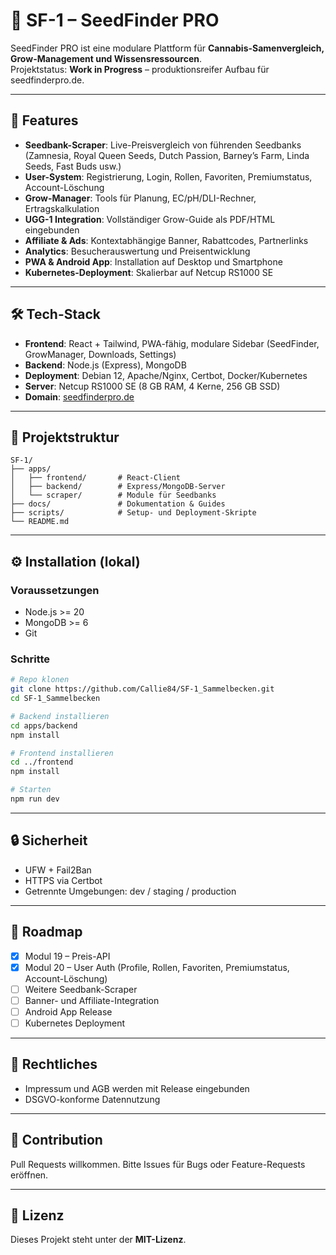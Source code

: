 # 🌱 SF-1 – SeedFinder PRO

SeedFinder PRO ist eine modulare Plattform für **Cannabis-Samenvergleich, Grow-Management und Wissensressourcen**.  
Projektstatus: **Work in Progress** – produktionsreifer Aufbau für seedfinderpro.de.

---

## 🚀 Features

- **Seedbank-Scraper**: Live-Preisvergleich von führenden Seedbanks (Zamnesia, Royal Queen Seeds, Dutch Passion, Barney’s Farm, Linda Seeds, Fast Buds usw.)
- **User-System**: Registrierung, Login, Rollen, Favoriten, Premiumstatus, Account-Löschung
- **Grow-Manager**: Tools für Planung, EC/pH/DLI-Rechner, Ertragskalkulation
- **UGG-1 Integration**: Vollständiger Grow-Guide als PDF/HTML eingebunden
- **Affiliate & Ads**: Kontextabhängige Banner, Rabattcodes, Partnerlinks
- **Analytics**: Besucherauswertung und Preisentwicklung
- **PWA & Android App**: Installation auf Desktop und Smartphone
- **Kubernetes-Deployment**: Skalierbar auf Netcup RS1000 SE

---

## 🛠️ Tech-Stack

- **Frontend**: React + Tailwind, PWA-fähig, modulare Sidebar (SeedFinder, GrowManager, Downloads, Settings)
- **Backend**: Node.js (Express), MongoDB
- **Deployment**: Debian 12, Apache/Nginx, Certbot, Docker/Kubernetes
- **Server**: Netcup RS1000 SE (8 GB RAM, 4 Kerne, 256 GB SSD)
- **Domain**: [seedfinderpro.de](https://seedfinderpro.de)

---

## 📂 Projektstruktur

```
SF-1/
├── apps/
│   ├── frontend/       # React-Client
│   ├── backend/        # Express/MongoDB-Server
│   └── scraper/        # Module für Seedbanks
├── docs/               # Dokumentation & Guides
├── scripts/            # Setup- und Deployment-Skripte
└── README.md
```

---

## ⚙️ Installation (lokal)

### Voraussetzungen

- Node.js >= 20
- MongoDB >= 6
- Git

### Schritte

```bash
# Repo klonen
git clone https://github.com/Callie84/SF-1_Sammelbecken.git
cd SF-1_Sammelbecken

# Backend installieren
cd apps/backend
npm install

# Frontend installieren
cd ../frontend
npm install

# Starten
npm run dev
```

---

## 🔒 Sicherheit

- UFW + Fail2Ban
- HTTPS via Certbot
- Getrennte Umgebungen: dev / staging / production

---

## 📌 Roadmap

- [x] Modul 19 – Preis-API
- [x] Modul 20 – User Auth (Profile, Rollen, Favoriten, Premiumstatus, Account-Löschung)
- [ ] Weitere Seedbank-Scraper
- [ ] Banner- und Affiliate-Integration
- [ ] Android App Release
- [ ] Kubernetes Deployment

---

## 📜 Rechtliches

- Impressum und AGB werden mit Release eingebunden
- DSGVO-konforme Datennutzung

---

## 🤝 Contribution

Pull Requests willkommen. Bitte Issues für Bugs oder Feature-Requests eröffnen.

---

## 📄 Lizenz

Dieses Projekt steht unter der **MIT-Lizenz**.
